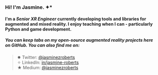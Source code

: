 ### Hi! I'm Jasmine. ✦* 

#### I'm a *Senior XR Engineer* currently developing tools and libraries for augmented and mixed reality. I enjoy teaching when I can - particularly Python and game development.  

##### You can keep tabs on my open-source augmented reality projects here on GitHub. You can also find me on:  

> ✹ Twitter: [@jasminezroberts](https://www.twitter.com/jasminezroberts)<br/>
> ✧ LinkedIn: [in/jasmine-roberts](https://www.linkedin.com/in/jasmine-roberts)<br/>
> ★ Medium: [@jasminezroberts](https://www.medium.com/@jasminezroberts)


